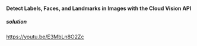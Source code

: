 #### Detect Labels, Faces, and Landmarks in Images with the Cloud Vision API
##### solution
https://youtu.be/E3MbLn8O2Zc
